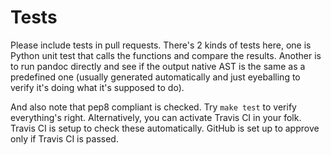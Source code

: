# Tests

Please include tests in pull requests. There's 2 kinds of tests here, one is Python unit test that calls the functions and compare the results. Another is to run pandoc directly and see if the output native AST is the same as a predefined one (usually generated automatically and just eyeballing to verify it's doing what it's supposed to do).

And also note that pep8 compliant is checked. Try `make test` to verify everything's right. Alternatively, you can activate Travis CI in your folk. Travis CI is setup to check these automatically. GitHub is set up to approve only if Travis CI is passed.
